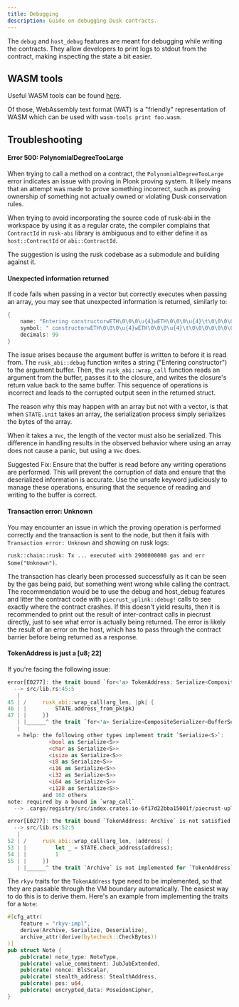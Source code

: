 ```yaml
---
title: Debugging
description: Guide on debugging Dusk contracts.
---
```


The `debug` and `host_debug` features are meant for debugging while writing the contracts. They allow developers to print logs to stdout from the contract, making inspecting the state a bit easier.

## WASM tools

Useful WASM tools can be found <a href="https://github.com/bytecodealliance/wasm-tools" target="_blank">here</a>.

Of those, WebAssembly text format (WAT) is a "friendly" representation of WASM which can be used with `wasm-tools print foo.wasm`.

## Troubleshooting

#### Error 500: PolynomialDegreeTooLarge

When trying to call a method on a contract, the `PolynomialDegreeTooLarge` error indicates an issue with proving in Plonk proving system. It likely means that an attempt was made to prove something incorrect, such as proving ownership of something not actually owned or violating Dusk conservation rules.

When trying to avoid incorporating the source code of rusk-abi in the workspace by using it as a regular crate, the compiler complains that `ContractId` in `rusk-abi` library is ambiguous and to either define it as `host::ContractId` or `abi::ContractId`.

The suggestion is using the rusk codebase as a submodule and building against it.

#### Unexpected information returned

If code fails when passing in a vector but correctly executes when passing an array, you may see that unexpected information is returned, similarly to:

```rust
{
    name: "Entering constructorwETH\0\0\0\u{4}wETH\0\0\0\u{4}\t\0\0\0\0\0\0\0\0\0\0\0\0\0\0\0\0\0\0\0\0\0\0\0\0\0\0\0\0\0\0\0\0\0\0\0\0\0\0\0\0\0\0\0\0\0\0\0\0\0\0\0\0\0\0\0\0\0\0\0\0\0\0\0\0\0\0\0\0\0\0\0\0\0\0\0\0\0\0\0\0\0",
    symbol: " constructorwETH\0\0\0\u{4}wETH\0\0\0\u{4}\t\0\0\0\0\0\0\0\0\0\0\0\0\0\0\0\0\0\0\0\0\0\0\0\0\0\0\0\0\0\0\0\0\0\0\0\0\0\0\0\0\0\0\0\0\0\0\0\0\0\0\0\0\0\0\0\0\0\0\0\0\0\0\0\0\0\0\0\0\0",
    decimals: 99
}
```

The issue arises because the argument buffer is written to before it is read from. The `rusk_abi::debug` function writes a string ("Entering constructor") to the argument buffer. Then, the `rusk_abi::wrap_call` function reads an argument from the buffer, passes it to the closure, and writes the closure's return value back to the same buffer. This sequence of operations is incorrect and leads to the corrupted output seen in the returned struct.

The reason why this may happen with an array but not with a vector, is that when `STATE.init` takes an array, the serialization process simply serializes the bytes of the array.

When it takes a `Vec`, the length of the vector must also be serialized. This difference in handling results in the observed behavior where using an array does not cause a panic, but using a `Vec` does.

Suggested Fix:
Ensure that the buffer is read before any writing operations are performed. This will prevent the corruption of data and ensure that the deserialized information is accurate. Use the unsafe keyword judiciously to manage these operations, ensuring that the sequence of reading and writing to the buffer is correct.

#### Transaction error: Unknown

You may encounter an issue in which the proving operation is performed correctly and the transaction is sent to the node, but then it fails with `Transaction error: Unknown` and showing on rusk logs:

`rusk::chain::rusk: Tx ... executed with 2900000000 gas and err Some("Unknown")`.

The transaction has clearly been processed successfully as it can be seen by the gas being paid, but something went wrong while calling the contract. The recommendation would be to use the debug and host_debug features and litter the contract code with `piecrust_uplink::debug!` calls to see exactly where the contract crashes. If this doesn't yield results, then it is recommended to print out the result of inter-contract calls in piecrust directly, just to see what error is actually being returned. The error is likely the result of an error on the host, which has to pass through the contract barrier before being returned as a response.

#### TokenAddress is just a [u8; 22]

If you're facing the following issue:
```rust
error[E0277]: the trait bound `for<'a> TokenAddress: Serialize<CompositeSerializer<BufferSerializer<&'a mut [u8]>, BufferScratch<&'a mut [u8; 64]>>>` is not satisfied
  --> src/lib.rs:45:5
   |
45 | /     rusk_abi::wrap_call(arg_len, |pk| {
46 | |         STATE.address_from_pk(pk)
47 | |     })
   | |______^ the trait `for<'a> Serialize<CompositeSerializer<BufferSerializer<&'a mut [u8]>, BufferScratch<&'a mut [u8; 64]>>>` is not implemented for `TokenAddress`
   |
   = help: the following other types implement trait `Serialize<S>`:
             <bool as Serialize<S>>
             <char as Serialize<S>>
             <isize as Serialize<S>>
             <i8 as Serialize<S>>
             <i16 as Serialize<S>>
             <i32 as Serialize<S>>
             <i64 as Serialize<S>>
             <i128 as Serialize<S>>
           and 162 others
note: required by a bound in `wrap_call`
  --> .cargo/registry/src/index.crates.io-6f17d22bba15001f/piecrust-uplink-0.11.0/src/abi/helpers.rs:26:1

error[E0277]: the trait bound `TokenAddress: Archive` is not satisfied
  --> src/lib.rs:52:5
   |
52 | /     rusk_abi::wrap_call(arg_len, |address| {
53 | |         let _ = STATE.check_address(address);
54 | |         1
55 | |     })
   | |______^ the trait `Archive` is not implemented for `TokenAddress`
```

The `rkyv` traits for the `TokenAddress` type need to be implemented, so that they are passable through the VM boundary automatically. The easiest way to do this is to derive them. Here's an example from implementing the traits for a `Note`:
```rust
#[cfg_attr(
    feature = "rkyv-impl",
    derive(Archive, Serialize, Deserialize),
    archive_attr(derive(bytecheck::CheckBytes))
)]
pub struct Note {
    pub(crate) note_type: NoteType,
    pub(crate) value_commitment: JubJubExtended,
    pub(crate) nonce: BlsScalar,
    pub(crate) stealth_address: StealthAddress,
    pub(crate) pos: u64,
    pub(crate) encrypted_data: PoseidonCipher,
}
```
